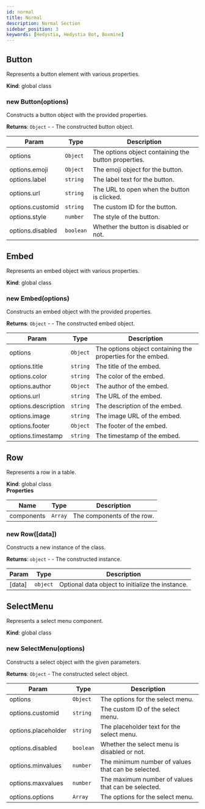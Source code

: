 ```yaml
---
id: normal
title: Normal
description: Normal Section
sidebar_position: 3
keywords: [Hedystia, Hedystia Bot, Boxmine]
---
```


<a name="Button"></a>

## Button
Represents a button element with various properties.

**Kind**: global class  
<a name="new_Button_new"></a>

### new Button(options)
Constructs a button object with the provided properties.

**Returns**: <code>Object</code> - - The constructed button object.  

| Param | Type | Description |
| --- | --- | --- |
| options | <code>Object</code> | The options object containing the button properties. |
| options.emoji | <code>Object</code> | The emoji object for the button. |
| options.label | <code>string</code> | The label text for the button. |
| options.url | <code>string</code> | The URL to open when the button is clicked. |
| options.customid | <code>string</code> | The custom ID for the button. |
| options.style | <code>number</code> | The style of the button. |
| options.disabled | <code>boolean</code> | Whether the button is disabled or not. |


<a name="Embed"></a>

## Embed
Represents an embed object with various properties.

**Kind**: global class  
<a name="new_Embed_new"></a>

### new Embed(options)
Constructs an embed object with the provided properties.

**Returns**: <code>Object</code> - - The constructed embed object.  

| Param | Type | Description |
| --- | --- | --- |
| options | <code>Object</code> | The options object containing the properties for the embed. |
| options.title | <code>string</code> | The title of the embed. |
| options.color | <code>string</code> | The color of the embed. |
| options.author | <code>Object</code> | The author of the embed. |
| options.url | <code>string</code> | The URL of the embed. |
| options.description | <code>string</code> | The description of the embed. |
| options.image | <code>string</code> | The image URL of the embed. |
| options.footer | <code>Object</code> | The footer of the embed. |
| options.timestamp | <code>string</code> | The timestamp of the embed. |


<a name="Row"></a>

## Row
Represents a row in a table.

**Kind**: global class  
**Properties**

| Name | Type | Description |
| --- | --- | --- |
| components | <code>Array</code> | The components of the row. |

<a name="new_Row_new"></a>

### new Row([data])
Constructs a new instance of the class.

**Returns**: <code>object</code> - - The constructed instance.  

| Param | Type | Description |
| --- | --- | --- |
| [data] | <code>object</code> | Optional data object to initialize the instance. |


<a name="SelectMenu"></a>

## SelectMenu
Represents a select menu component.

**Kind**: global class  
<a name="new_SelectMenu_new"></a>

### new SelectMenu(options)
Constructs a select object with the given parameters.

**Returns**: <code>Object</code> - The constructed select object.  

| Param | Type | Description |
| --- | --- | --- |
| options | <code>Object</code> | The options for the select menu. |
| options.customid | <code>string</code> | The custom ID of the select menu. |
| options.placeholder | <code>string</code> | The placeholder text for the select menu. |
| options.disabled | <code>boolean</code> | Whether the select menu is disabled or not. |
| options.minvalues | <code>number</code> | The minimum number of values that can be selected. |
| options.maxvalues | <code>number</code> | The maximum number of values that can be selected. |
| options.options | <code>Array</code> | The options for the select menu. |


